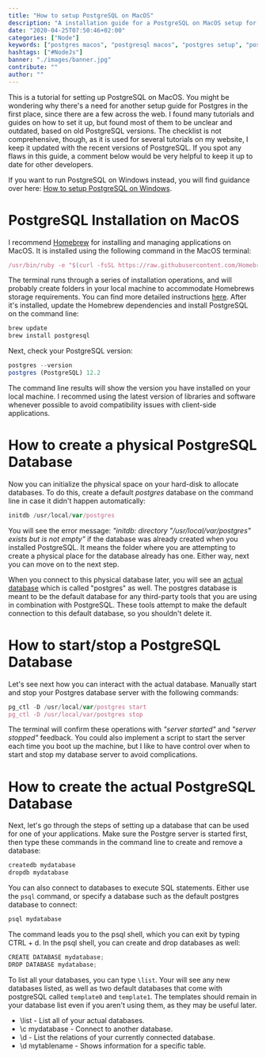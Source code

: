 ```yaml
---
title: "How to setup PostgreSQL on MacOS"
description: "A installation guide for a PostgreSQL on MacOS setup for having a SQL database available on your OS. It comes with everything that's needed to connect a Node.js application to your database in JavaScript ..."
date: "2020-04-25T07:50:46+02:00"
categories: ["Node"]
keywords: ["postgres macos", "postgresql macos", "postgres setup", "postgresql setup", "postgres os setup"]
hashtags: ["#NodeJs"]
banner: "./images/banner.jpg"
contribute: ""
author: ""
---
```


<Sponsorship />

This is a tutorial for setting up PostgreSQL on MacOS. You might be wondering why there's a need for another setup guide for Postgres in the first place, since there are a few across the web. I found many tutorials and guides on how to set it up, but found most of them to be unclear and outdated, based on old PostgreSQL versions. The checklist is not comprehensive, though, as it is used for several tutorials on my website, I keep it updated with the recent versions of PostgreSQL. If you spot any flaws in this guide, a comment below would be very helpful to keep it up to date for other developers.

If you want to run PostgreSQL on Windows instead, you will find guidance over here: [How to setup PostgreSQL on Windows](/postgres-sql-windows-setup/).

# PostgreSQL Installation on MacOS

I recommend [Homebrew](https://brew.sh/) for installing and managing applications on MacOS. It is installed using the following command in the MacOS terminal:

```javascript
/usr/bin/ruby -e "$(curl -fsSL https://raw.githubusercontent.com/Homebrew/install/master/install)"
```

The terminal runs through a series of installation operations, and will probably create folders in your local machine to accommodate Homebrews storage requirements. You can find more detailed instructions [here](/developer-setup/). After it's installed, update the Homebrew dependencies and install PostgreSQL on the command line:

```javascript
brew update
brew install postgresql
```

Next, check your PostgreSQL version:

```javascript
postgres --version
postgres (PostgreSQL) 12.2
```

The command line results will show the version you have installed on your local machine. I recommed using the latest version of libraries and software whenever possible to avoid compatibility issues with client-side applications.

# How to create a physical PostgreSQL Database

Now you can initialize the physical space on your hard-disk to allocate databases. To do this, create a default *postgres* database on the command line in case it didn't happen automatically:

```javascript
initdb /usr/local/var/postgres
```

You will see the error message: *"initdb: directory "/usr/local/var/postgres" exists but is not empty"* if the database was already created when you installed PostgreSQL. It means the folder where you are attempting to create a physical place for the database already has one. Either way, next you can move on to the next step.

When you connect to this physical database later, you will see an [actual database](https://stackoverflow.com/questions/50210158/whats-the-difference-between-initdb-usr-local-var-db-and-createdb-db) which is called "postgres" as well. The postgres database is meant to be the default database for any third-party tools that you are using in combination with PostgreSQL. These tools attempt to make the default connection to this default database, so you shouldn't delete it.

# How to start/stop a PostgreSQL Database

Let's see next how you can interact with the actual database. Manually start and stop your Postgres database server with the following commands:

```javascript
pg_ctl -D /usr/local/var/postgres start
pg_ctl -D /usr/local/var/postgres stop
```

The terminal will confirm these operations with *"server started"* and *"server stopped"* feedback. You could also implement a script to start the server each time you boot up the machine, but I like to have control over when to start and stop my database server to avoid complications.

# How to create the actual PostgreSQL Database

Next, let's go through the steps of setting up a database that can be used for one of your applications. Make sure the Postgre server is started first, then type these commands in the command line to create and remove a database:

```javascript
createdb mydatabase
dropdb mydatabase
```

You can also connect to databases to execute SQL statements. Either use the `psql` command, or specify a database such as the default postgres database to connect:

```javascript
psql mydatabase
```

The command leads you to the psql shell, which you can exit by typing CTRL + d. In the psql shell, you can create and drop databases as well:

```javascript
CREATE DATABASE mydatabase;
DROP DATABASE mydatabase;
```

To list all your databases, you can type `\list`. Your will see any new databases listed, as well as two default databases that come with postgreSQL called `template0` and `template1`. The templates should remain in your database list even if you aren't using them, as they may be useful later.

* \list - List all of your actual databases.
* \c mydatabase - Connect to another database.
* \d - List the relations of your currently connected database.
* \d mytablename - Shows information for a specific table.

<ReadMore label="PostgreSQL with Sequelize in Express Tutorial" link="/postgres-express-setup-tutorial/" />

